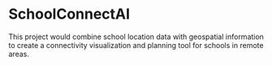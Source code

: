 # SchoolConnectAI
This project would combine school location data with geospatial information to create a connectivity visualization and planning tool for schools in remote areas.
